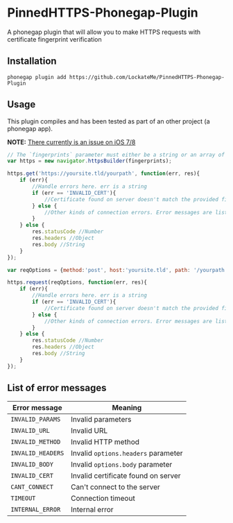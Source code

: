 # PinnedHTTPS-Phonegap-Plugin


A phonegap plugin that will allow you to make HTTPS requests with certificate fingerprint verification


## Installation


```
phonegap plugin add https://github.com/LockateMe/PinnedHTTPS-Phonegap-Plugin
```

## Usage

This plugin compiles and has been tested as part of an other project (a phonegap app).

__NOTE:__ [There currently is an issue on iOS 7/8](http://stackoverflow.com/questions/25566647/nsurlconnectiondelegate-willsendrequestforauthenticationchallenge-wont-get-call)

```js
// The `fingerprints` parameter must either be a string or an array of strings; each string must be an SHA1 hash
var https = new navigator.httpsBuilder(fingerprints);

https.get('https://yoursite.tld/yourpath', function(err, res){
	if (err){
		//Handle errors here. err is a string
		if (err == 'INVALID_CERT'){
			//Certificate found on server doesn't match the provided fingerprint
		} else {
			//Other kinds of connection errors. Error messages are listed below
		}
	} else {
		res.statusCode //Number
		res.headers //Object
		res.body //String
	}
});

var reqOptions = {method:'post', host:'yoursite.tld', path: '/yourpath', [port: 443], [headers: {header1: 'value1', header2: 'value2'}], [body: {}]};

https.request(reqOptions, function(err, res){
	if (err){
		//Handle errors here. err is a string
		if (err == 'INVALID_CERT'){
			//Certificate found on server doesn't match the provided fingerprint
		} else {
			//Other kinds of connection errors. Error messages are listed below
		}
	} else {
		res.statusCode //Number
		res.headers //Object
		res.body //String
	}
});
```

## List of error messages


Error message	| Meaning
----------------|------------------------------------
`INVALID_PARAMS`| Invalid parameters
`INVALID_URL`	| Invalid URL
`INVALID_METHOD`| Invalid HTTP method
`INVALID_HEADERS`| Invalid `options.headers` parameter
`INVALID_BODY`	| Invalid `options.body` parameter
`INVALID_CERT`	| Invalid certificate found on server
`CANT_CONNECT`	| Can't connect to the server
`TIMEOUT`		| Connection timeout
`INTERNAL_ERROR`| Internal error
